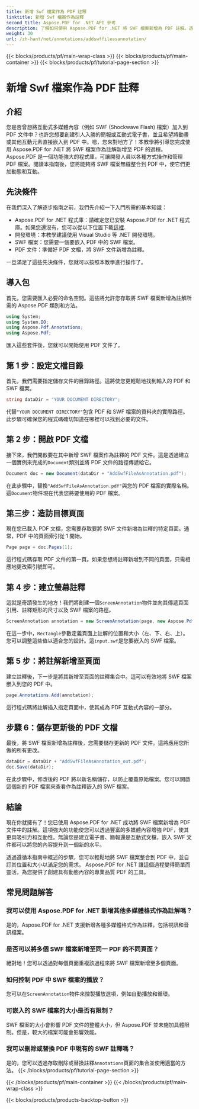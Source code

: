 ```yaml
---
title: 新增 Swf 檔案作為 PDF 註釋
linktitle: 新增 Swf 檔案作為註釋
second_title: Aspose.PDF for .NET API 參考
description: 了解如何使用 Aspose.PDF for .NET 將 SWF 檔案新增為 PDF 註解。透過這個詳細的教程，使用互動式多媒體內容增強您的 PDF。
weight: 30
url: /zh-hant/net/annotations/addswffileasannotation/
---
```


{{< blocks/products/pf/main-wrap-class >}}
{{< blocks/products/pf/main-container >}}
{{< blocks/products/pf/tutorial-page-section >}}

# 新增 Swf 檔案作為 PDF 註釋

## 介紹

您是否曾想將互動式多媒體內容（例如 SWF (Shockwave Flash) 檔案）加入到 PDF 文件中？也許您想要創建引人入勝的簡報或互動式電子書，並且希望將動畫或其他互動元素直接嵌入到 PDF 中。嗯，您來對地方了！本教學將引導您完成使用 Aspose.PDF for .NET 將 SWF 檔案作為註解新增至 PDF 的過程。 Aspose.PDF 是一個功能強大的程式庫，可讓開發人員以各種方式操作和管理 PDF 檔案。閱讀本指南後，您將能夠將 SWF 檔案無縫整合到 PDF 中，使它們更加動態和互動。

## 先決條件

在我們深入了解逐步指南之前，我們先介紹一下入門所需的基本知識：

- Aspose.PDF for .NET 程式庫：請確定您已安裝 Aspose.PDF for .NET 程式庫。如果您還沒有，您可以從以下位置下載[這裡](https://releases.aspose.com/pdf/net/).
- 開發環境：本教學建議使用 Visual Studio 等 .NET 開發環境。
- SWF 檔案：您需要一個要嵌入 PDF 中的 SWF 檔案。
- PDF 文件：準備好 PDF 文檔，將 SWF 文件新增為註釋。

一旦滿足了這些先決條件，您就可以按照本教學進行操作了。

## 導入包

首先，您需要匯入必要的命名空間。這些將允許您存取將 SWF 檔案新增為註解所需的 Aspose.PDF 類別和方法。

```csharp
using System;
using System.IO;
using Aspose.Pdf.Annotations;
using Aspose.Pdf;
```

匯入這些套件後，您就可以開始使用 PDF 文件了。

## 第 1 步：設定文檔目錄

首先，我們需要指定儲存文件的目錄路徑。這將使您更輕鬆地找到輸入的 PDF 和 SWF 檔案。

```csharp
string dataDir = "YOUR DOCUMENT DIRECTORY";
```

代替`"YOUR DOCUMENT DIRECTORY"`包含 PDF 和 SWF 檔案的資料夾的實際路徑。此步驟可確保您的程式碼確切知道在哪裡可以找到必要的文件。

## 第 2 步：開啟 PDF 文檔

接下來，我們開啟要在其中新增 SWF 檔案作為註釋的 PDF 文件。這是透過建立一個實例來完成的`Document`類別並將 PDF 文件的路徑傳遞給它。

```csharp
Document doc = new Document(dataDir + "AddSwfFileAsAnnotation.pdf");
```

在此步驟中，替換`"AddSwfFileAsAnnotation.pdf"`與您的 PDF 檔案的實際名稱。這`Document`物件現在代表您將要使用的 PDF 檔案。

## 第三步：造訪目標頁面

現在您已載入 PDF 文檔，您需要存取要將 SWF 文件新增為註釋的特定頁面。通常，PDF 中的頁面索引從 1 開始。

```csharp
Page page = doc.Pages[1];
```

這行程式碼存取 PDF 文件的第一頁。如果您想將註釋新增到不同的頁面，只需相應地更改索引號即可。

## 第 4 步：建立螢幕註釋

這就是奇蹟發生的地方！我們將創建一個`ScreenAnnotation`物件並向其傳遞頁面引用、註釋矩形的尺寸以及 SWF 檔案的路徑。

```csharp
ScreenAnnotation annotation = new ScreenAnnotation(page, new Aspose.Pdf.Rectangle(0, 400, 600, 700), dataDir + "input.swf");
```

在這一步中，`Rectangle`參數定義頁面上註解的位置和大小（左、下、右、上）。您可以調整這些值以適合您的設計。這`input.swf`是您要嵌入的 SWF 檔案。

## 第 5 步：將註解新增至頁面

建立註釋後，下一步是將其新增至頁面的註釋集合中。這可以有效地將 SWF 檔案嵌入到您的 PDF 中。

```csharp
page.Annotations.Add(annotation);
```

這行程式碼將註解插入指定頁面中，使其成為 PDF 互動式內容的一部分。

## 步驟 6：儲存更新後的 PDF 文檔

最後，將 SWF 檔案新增為註釋後，您需要儲存更新的 PDF 文件。這將應用您所做的所有更改。

```csharp
dataDir = dataDir + "AddSwfFileAsAnnotation_out.pdf";
doc.Save(dataDir);
```

在此步驟中，修改後的 PDF 將以新名稱儲存，以防止覆蓋原始檔案。您可以開啟這個新的 PDF 檔案來查看作為註釋嵌入的 SWF 檔案。

## 結論

現在你就擁有了！您已使用 Aspose.PDF for .NET 成功將 SWF 檔案新增為 PDF 文件中的註解。這項強大的功能使您可以透過豐富的多媒體內容增強 PDF，使其更具吸引力和互動性。無論您是建立電子書、簡報還是互動式文檔，嵌入 SWF 文件都可以將您的內容提升到一個新的水平。

透過遵循本指南中概述的步驟，您可以輕鬆地將 SWF 檔案整合到 PDF 中，並自訂其位置和大小以滿足您的需求。 Aspose.PDF for .NET 讓這個過程變得簡單而靈活，為您提供了創建具有動態內容的專業品質 PDF 的工具。

## 常見問題解答

### 我可以使用 Aspose.PDF for .NET 新增其他多媒體格式作為註解嗎？
是的，Aspose.PDF for .NET 支援新增各種多媒體格式作為註釋，包括視訊和音訊檔案。

### 是否可以將多個 SWF 檔案新增至同一 PDF 的不同頁面？
絕對地！您可以透過對每個頁面重複該過程來將 SWF 檔案新增至多個頁面。

### 如何控制 PDF 中 SWF 檔案的播放？
您可以在`ScreenAnnotation`物件來控製播放選項，例如自動播放和循環。

### 可嵌入的 SWF 檔案的大小是否有限制？
SWF 檔案的大小會影響 PDF 文件的整體大小，但 Aspose.PDF 並未施加具體限制。但是，較大的檔案可能會影響效能。

### 我可以刪除或替換 PDF 中現有的 SWF 註釋嗎？
是的，您可以透過存取刪除或替換註釋`Annotations`頁面的集合並使用適當的方法。
{{< /blocks/products/pf/tutorial-page-section >}}

{{< /blocks/products/pf/main-container >}}
{{< /blocks/products/pf/main-wrap-class >}}

{{< blocks/products/products-backtop-button >}}

